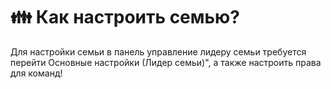 # 👪 Как настроить семью?

Для настройки семьи в панель управление лидеру семьи требуется перейти Основные настройки (Лидер семьи)", а также настроить права для команд!
